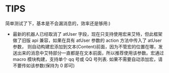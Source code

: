 # TIPS

简单测试了下，基本是不会漏消息的，效率还是够用:)

- 最新的机器人已经取消了 atUser 字段，现在只支持使用宏来艾特，但此框架做了旧版 api 兼容，如果在具有 atUser 参数的 action 方法中传入了 atUser 参数，
  则自动构建宏添加到文本(Content)前面，因为不管宏的位置在哪，发送出来的消息中艾特部分一直都是在文本前面，所以推荐使用该参数。宏通过 macro 模块构建，支持单个 qq 号或 QQ 号列表.
  如果不需要自动添加宏，请不要传如该参数(保持为 0 即可)
